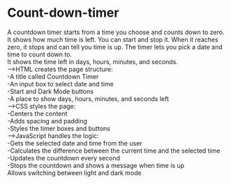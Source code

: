 # Count-down-timer
A countdown timer starts from a time you choose and counts down to zero. It shows how much time is left. You can start and stop it. When it reaches zero, it stops and can tell you time is up.
The timer lets you pick a date and time to count down to.
<br>
It shows the time left in days, hours, minutes, and seconds.
<br>
-->HTML creates the page structure:
<br>
-A title called Countdown Timer
<br>
-An input box to select date and time
<br>
-Start and Dark Mode buttons
<br>
-A place to show days, hours, minutes, and seconds left
<br>
-->CSS styles the page:
<br>
-Centers the content
<br>
-Adds spacing and padding
<br>
-Styles the timer boxes and buttons
<br>
-->JavaScript handles the logic:
<br>
-Gets the selected date and time from the user
<br>
-Calculates the difference between the current time and the selected time
<br>
-Updates the countdown every second
<br>
-Stops the countdown and shows a message when time is up
<br>
Allows switching between light and dark mode
